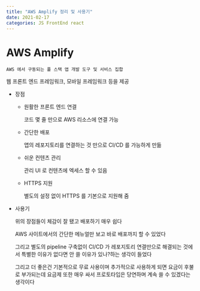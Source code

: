 ```yaml
---
title: "AWS Amplify 정리 및 사용기"
date: 2021-02-17
categories: JS FrontEnd react
---
```


# AWS Amplify

    AWS 에서 구동되는 풀 스택 앱 개발 도구 및 서비스 집합

웹 프론트 엔드 프레임워크, 모바일 프레임워크 등을 제공

- 장점

  - 원활한 프론트 엔드 연결

    코드 몇 줄 만으로 AWS 리소스에 연결 가능

  - 간단한 배포

    앱의 레포지토리를 연결하는 것 만으로 CI/CD 를 가능하게 만듦

  - 쉬운 컨텐츠 관리

    관리 UI 로 컨텐츠에 엑세스 할 수 있음

  - HTTPS 지원

    별도의 설정 없이 HTTPS 를 기본으로 지원해 줌

- 사용기

  위의 장점들이 체감이 잘 됐고 배포하기 매우 쉽다

  AWS 사이트에서의 간단한 메뉴얼만 보고 바로 배포까지 할 수 있었다

  그리고 별도의 pipeline 구축없이 CI/CD 가 레포지토리 연결만으로 해결되는 것에서 특별한 이유가 없다면 안 쓸 이유가 있나?하는 생각이 들었다

  그리고 더 좋은건 기본적으로 무료 사용이며 추가적으로 사용하게 되면 요금이 후불로 부가되는데 요금제 또한 매우 싸서 프로토타입은 당연하며 계속 쓸 수 있겠다는 생각이다
